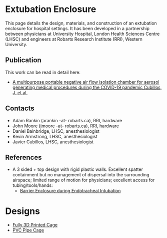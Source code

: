 # Extubation Enclosure

This page details the design, materials, and construction of an extubation enclosure for hospital settings. It has been developed in a partnership between physicians at University Hospital, London Health Sciences Centre (LHSC) and engineers at Robarts Research Institute (RRI), Western University.

## Publication
This work can be read in detail here:
* [A multipurpose portable negative air flow isolation chamber for aerosol generating medical procedures during the COVID-19 pandemic
Cubillos, J. et al.](https://bjanaesthesia.org/article/S0007-0912(20)30274-9/fulltext)

## Contacts
- Adam Rankin (arankin -at- robarts.ca), RRI, hardware
- John Moore (jmoore -at- robarts.ca), RRI, hardware
- Daniel Bainbridge, LHSC, anesthesiologist
- Kevin Armstrong, LHSC, anesthesiologist
- Javier Cubillos, LHSC, anesthesiologist

## References
- A 3 sided + top design with rigid plastic walls. Excellent spatter containment but no management of dispersal into the surrounding airspace; limited range of motion for physicians; excellent access for tubing/tools/hands:
  - [Barrier Enclosure during Endotracheal Intubation](https://www.nejm.org/doi/full/10.1056/NEJMc2007589)

# Designs
* [Fully 3D Printed Cage](./Designs/Ribcage.md)
* [PVC Pipe Cage](./Designs/HWCage.md)
